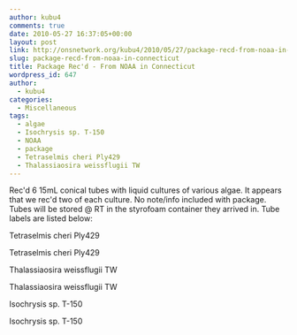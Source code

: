 ```yaml
---
author: kubu4
comments: true
date: 2010-05-27 16:37:05+00:00
layout: post
link: http://onsnetwork.org/kubu4/2010/05/27/package-recd-from-noaa-in-connecticut/
slug: package-recd-from-noaa-in-connecticut
title: Package Rec'd - From NOAA in Connecticut
wordpress_id: 647
author:
  - kubu4
categories:
  - Miscellaneous
tags:
  - algae
  - Isochrysis sp. T-150
  - NOAA
  - package
  - Tetraselmis cheri Ply429
  - Thalassiaosira weissflugii TW
---
```


Rec'd 6 15mL conical tubes with liquid cultures of various algae. It appears that we rec'd two of each culture. No note/info included with package. Tubes will be stored @ RT in the styrofoam container they arrived in. Tube labels are listed below:

Tetraselmis cheri Ply429

Tetraselmis cheri Ply429

Thalassiaosira weissflugii TW

Thalassiaosira weissflugii TW

Isochrysis sp. T-150

Isochrysis sp. T-150
